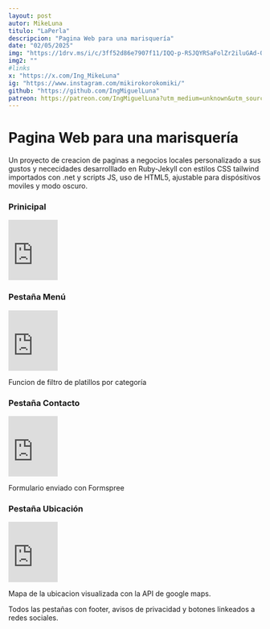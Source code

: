 ```yaml
---
layout: post
autor: MikeLuna
titulo: "LaPerla"
descripcion: "Pagina Web para una marisquería"
date: "02/05/2025"
img: "https://1drv.ms/i/c/3ff52d86e7907f11/IQQ-p-RSJQYRSaFolZr2iluGAd-OrAWS3LDyP_npr7bm8Gg?width=1024"
img2: ""
#links
x: "https://x.com/Ing_MikeLuna"
ig: "https://www.instagram.com/mikirokorokomiki/"
github: "https://github.com/IngMiguelLuna"
patreon: https://patreon.com/IngMiguelLuna?utm_medium=unknown&utm_source=join_link&utm_campaign=creatorshare_creator&utm_content=copyLink
---
```

# Pagina Web para una marisquería

Un proyecto de creacion de paginas a negocios locales personalizado a sus gustos y nececidades desarrolllado en Ruby-Jekyll con estilos CSS tailwind importados con .net y scripts JS, uso de HTML5, ajustable para dispósitivos moviles y modo oscuro.

### Prinicipal

<iframe src="https://1drv.ms/b/c/3ff52d86e7907f11/IQTRCsy8mH4ITouvFQZeYE80AXE9lBz6XamQ8XHKxFjB0eo" width="98" height="120" frameborder="0" scrolling="yes"></iframe>

### Pestaña Menú

<iframe src="https://1drv.ms/b/c/3ff52d86e7907f11/IQREyJkZ6MfYTbZTeqCWgKy3AXxzDZtw17ia3xfdDVbDm2A" width="98" height="120" frameborder="0" scrolling="yes"></iframe>

Funcion de filtro de platillos por categoría

### Pestaña Contacto

<iframe src="https://1drv.ms/b/c/3ff52d86e7907f11/IQTGu7jksmjyT6jJmd2U0bfQARRytrVxbwtoPrM3RsGb4sE" width="98" height="120" frameborder="0" scrolling="yes"></iframe>

Formulario enviado con Formspree

### Pestaña Ubicación

<iframe src="https://1drv.ms/b/c/3ff52d86e7907f11/IQR49i41o9e4TrEECXAJA1XkAfHgRHNvS597NkFRGILAC-4" width="98" height="120" frameborder="0" scrolling="yes"></iframe>

Mapa de la ubicacion visualizada con la API de google maps.

Todos las pestañas con footer, avisos de privacidad y botones linkeados a redes sociales.